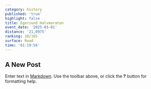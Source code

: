 ```yaml
---
category: history
published: 'true'
highlight: false
title: Egersund Halvmaraton
event_date: '2025-03-01'
distance: '21,0975'
ranking: 18/165
surface: Road
time: '01:19:56'
---
```

## A New Post

Enter text in [Markdown](http://daringfireball.net/projects/markdown/). Use the toolbar above, or click the **?** button for formatting help.
